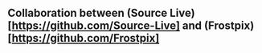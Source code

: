 ## Collaboration between (Source Live)[https://github.com/Source-Live] and (Frostpix)[https://github.com/Frostpix]
